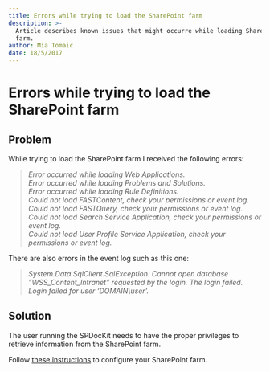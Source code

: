 ```yaml
---
title: Errors while trying to load the SharePoint farm
description: >-
  Article describes known issues that might occurre while loading SharePoint
  farm.
author: Mia Tomaić
date: 18/5/2017
---
```


# Errors while trying to load the SharePoint farm

## Problem

While trying to load the SharePoint farm I received the following errors:

> _Error occurred while loading Web Applications._  
> _Error occurred while loading Problems and Solutions._  
> _Error occurred while loading Rule Definitions._  
> _Could not load FASTContent, check your permissions or event log._  
> _Could not load FASTQuery, check your permissions or event log._  
> _Could not load Search Service Application, check your permissions or event log._  
> _Could not load User Profile Service Application, check your permissions or event log._

There are also errors in the event log such as this one:

> _System.Data.SqlClient.SqlException: Cannot open database ”WSS\_Content\_Intranet” requested by the login. The login failed._  
> _Login failed for user ‘DOMAIN\user’._

## Solution

The user running the SPDocKit needs to have the proper privileges to retrieve information from the SharePoint farm.

Follow [these instructions](../../requirements/user-permissions-requirements.md) to configure your SharePoint farm.

